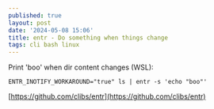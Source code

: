```yaml
---
published: true
layout: post
date: '2024-05-08 15:06'
title: entr - Do something when things change
tags: cli bash linux 
---
```

Print 'boo' when dir content changes (WSL):

    ENTR_INOTIFY_WORKAROUND="true" ls | entr -s 'echo "boo"'

[https://github.com/clibs/entr](https://github.com/clibs/entr)

